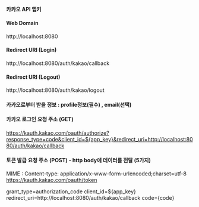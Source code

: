 #### 카카오 API 앱키


#### Web Domain
http://localhost:8080

#### Redirect URI (Login)
http://localhost:8080/auth/kakao/callback

#### Redirect URI (Logout)
http://localhost:8080/auth/kakao/logout

#### 카카오로부터 받을 정보 : profile정보(필수) , email(선택)

#### 카카오 로그인 요청 주소 (GET)
https://kauth.kakao.com/oauth/authorize?response_type=code&client_id=${app_key}&redirect_uri=http://localhost:8080/auth/kakao/callback

#### 토큰 발급 요청 주소 (POST) - http body에 데이터를 전달 (5가지)
MIME : Content-type: application/x-www-form-urlencoded;charset=utf-8
https://kauth.kakao.com/oauth/token

grant_type=authorization_code
client_id=${app_key}
redirect_uri=http://localhost:8080/auth/kakao/callback
code={code}
